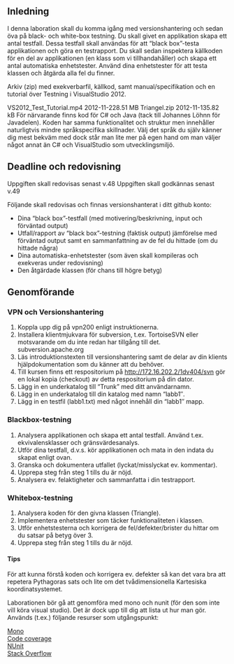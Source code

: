 ## Inledning
I denna laboration skall du komma igång med versionshantering och sedan öva på black- och white-box testning. Du skall givet en applikation skapa ett antal testfall. Dessa testfall skall användas för att “black box”-testa applikationen och göra en testrapport. Du skall sedan inspektera källkoden för en del av applikationen (en klass som vi tillhandahåller) och skapa ett antal automatiska enhetstester. Använd dina enhetstester för att testa klassen och åtgärda alla fel du finner.

Arkiv (zip) med exekverbarfil, källkod, samt manual/specifikation och en tutorial över Testning i VisualStudio 2012.

VS2012_Test_Tutorial.mp4 2012-11-228.51 MB
Triangel.zip 2012-11-135.82 kB
För närvarande finns kod för C# och Java (tack till Johannes Löhnn för Javadelen). Koden har samma funktionalitet och struktur men innehåller naturligtvis mindre språkspecifika skillnader. Välj det språk du själv känner dig mest bekväm med dock står man lite mer på egen hand om man väljer något annat än C# och VisualStudio som utvecklingsmiljö.

## Deadline och redovisning

Uppgiften skall redovisas senast v.48
Uppgiften skall godkännas senast v.49

Följande skall redovisas och finnas versionshanterat i ditt github konto:

* Dina “black box”-testfall (med motivering/beskrivning, input och förväntad output)
* Utfall/rapport av “black box”-testning (faktisk output) jämförelse med förväntad output samt en sammanfattning av de fel du hittade (om du hittade några)
* Dina automatiska-enhetstester (som även skall kompileras och exekveras under redovisning)
* Den åtgärdade klassen (för chans till högre betyg)

## Genomförande

### VPN och Versionshantering
1. Koppla upp dig på vpn200 enligt instruktionerna.
2. Installera klientmjukvara för subversion, t.ex. TortoiseSVN eller motsvarande om du inte redan har tillgång till det. subversion.apache.org
3. Läs introduktionstexten till versionshantering samt de delar av din klients hjälpdokumentation som du känner att du behöver.
4. Till kursen finns ett respositorium på http://172.16.202.2/1dv404/svn gör en lokal kopia (checkout) av detta respositorium på din dator.
5. Lägg in en underkatalog till “Trunk” med ditt användarnamn.
6. Lägg in en underkatalog till din katalog med namn “labb1″.
7. Lägg in en testfil (labb1.txt) med något innehåll din “labb1″ mapp.

### Blackbox-testning
1. Analysera applikationen och skapa ett antal testfall. Använd t.ex. ekvivalensklasser och gränsvärdesanalys.
2. Utför dina testfall, d.v.s. kör applikationen och mata in den indata du skapat enligt ovan.
3. Granska och dokumentera utfallet (lyckat/misslyckat ev. kommentar).
4. Upprepa steg från steg 1 tills du är nöjd.
5. Analysera ev. felaktigheter och sammanfatta i din testrapport.

### Whitebox-testning
1. Analysera koden för den givna klassen (Triangle).
2. Implementera enhetstester som täcker funktionaliteten i klassen.
3. Utför enhetstesterna och korrigera de fel/defekter/brister du hittar om du satsar på betyg över 3.
4. Upprepa steg från steg 1 tills du är nöjd.

#### Tips
För att kunna förstå koden och korrigera ev. defekter så kan det vara bra att repetera Pythagoras sats och lite om det tvådimensionella Kartesiska koordinatsystemet.

Laborationen bör gå att genomföra med mono och nunit (för den som inte vill köra visual studio). Det är dock upp till dig att lista ut hur man gör. Används (t.ex.) följande resurser som utgångspunkt:

[Mono](http://www.mono-project.com/)<br/>
[Code coverage](http://www.mono-project.com/Code_Coverage)<br/>
[NUnit](http://www.nunit.org/)<br/>
[Stack Overflow](http://stackoverflow.com/questions/tagged/mono+nunit)
